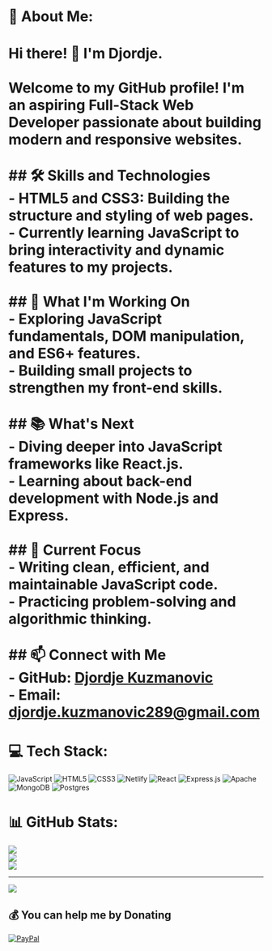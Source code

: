 # 💫 About Me:
# Hi there! 👋 I'm Djordje.<br><br>Welcome to my GitHub profile! I'm an aspiring **Full-Stack Web Developer** passionate about building modern and responsive websites.<br><br>## 🛠 Skills and Technologies<br>- **HTML5** and **CSS3**: Building the structure and styling of web pages.<br>- Currently learning **JavaScript** to bring interactivity and dynamic features to my projects.<br><br>## 🚀 What I'm Working On<br>- Exploring **JavaScript** fundamentals, DOM manipulation, and ES6+ features.<br>- Building small projects to strengthen my front-end skills.<br><br>## 📚 What's Next<br>- Diving deeper into **JavaScript frameworks** like React.js.<br>- Learning about **back-end development** with Node.js and Express.<br><br>## 🌱 Current Focus<br>- Writing clean, efficient, and maintainable JavaScript code.<br>- Practicing problem-solving and algorithmic thinking.<br><br>## 📫 Connect with Me<br>- GitHub: [Djordje Kuzmanovic](https://github.com/DjordjeKuzmanovic1)<br>- Email: djordje.kuzmanovic289@gmail.com


# 💻 Tech Stack:
![JavaScript](https://img.shields.io/badge/javascript-%23323330.svg?style=for-the-badge&logo=javascript&logoColor=%23F7DF1E) ![HTML5](https://img.shields.io/badge/html5-%23E34F26.svg?style=for-the-badge&logo=html5&logoColor=white) ![CSS3](https://img.shields.io/badge/css3-%231572B6.svg?style=for-the-badge&logo=css3&logoColor=white) ![Netlify](https://img.shields.io/badge/netlify-%23000000.svg?style=for-the-badge&logo=netlify&logoColor=#00C7B7) ![React](https://img.shields.io/badge/react-%2320232a.svg?style=for-the-badge&logo=react&logoColor=%2361DAFB) ![Express.js](https://img.shields.io/badge/express.js-%23404d59.svg?style=for-the-badge&logo=express&logoColor=%2361DAFB) ![Apache](https://img.shields.io/badge/apache-%23D42029.svg?style=for-the-badge&logo=apache&logoColor=white) ![MongoDB](https://img.shields.io/badge/MongoDB-%234ea94b.svg?style=for-the-badge&logo=mongodb&logoColor=white) ![Postgres](https://img.shields.io/badge/postgres-%23316192.svg?style=for-the-badge&logo=postgresql&logoColor=white)
# 📊 GitHub Stats:
![](https://github-readme-stats.vercel.app/api?username=DjordjeKuzmanovic1&theme=dark&hide_border=false&include_all_commits=false&count_private=false)<br/>
![](https://github-readme-streak-stats.herokuapp.com/?user=DjordjeKuzmanovic1&theme=dark&hide_border=false)<br/>
![](https://github-readme-stats.vercel.app/api/top-langs/?username=DjordjeKuzmanovic1&theme=dark&hide_border=false&include_all_commits=false&count_private=false&layout=compact)

---
[![](https://visitcount.itsvg.in/api?id=DjordjeKuzmanovic1&icon=0&color=0)](https://visitcount.itsvg.in)

  ## 💰 You can help me by Donating
  [![PayPal](https://img.shields.io/badge/PayPal-00457C?style=for-the-badge&logo=paypal&logoColor=white)](https://paypal.me/limunadaarmy) 
